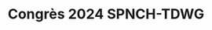---
title:  "Congrès 2024 SPNCH-TDWG"
event_date:   2024-09-02
event_date_end: 2024-09-07
url_post: /post/2024/spnhc-tdwg-2024-okinawa/
---